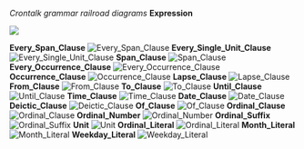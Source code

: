 *Crontalk grammar railroad diagrams*
**Expression**

<img src="svg/Date_Clause.svg" />

**Every_Span_Clause**
![Every_Span_Clause](svg/Every_Span_Clause.svg)
**Every_Single_Unit_Clause**
![Every_Single_Unit_Clause](svg/Every_Single_Unit_Clause.svg)
**Span_Clause**
![Span_Clause](svg/Span_Clause.svg)
**Every_Occurrence_Clause**
![Every_Occurrence_Clause](svg/Every_Occurrence_Clause.svg)
**Occurrence_Clause**
![Occurrence_Clause](svg/Occurrence_Clause.svg)
**Lapse_Clause**
![Lapse_Clause](svg/Lapse_Clause.svg)
**From_Clause**
![From_Clause](svg/From_Clause.svg)
**To_Clause**
![To_Clause](svg/To_Clause.svg)
**Until_Clause**
![Until_Clause](svg/Until_Clause.svg)
**Time_Clause**
![Time_Clause](svg/Time_Clause.svg)
**Date_Clause**
![Date_Clause](svg/Date_Clause.svg)
**Deictic_Clause**
![Deictic_Clause](svg/Deictic_Clause.svg)
**Of_Clause**
![Of_Clause](svg/Of_Clause.svg)
**Ordinal_Clause**
![Ordinal_Clause](svg/Ordinal_Clause.svg)
**Ordinal_Number**
![Ordinal_Number](svg/Ordinal_Number.svg)
**Ordinal_Suffix**
![Ordinal_Suffix](svg/Ordinal_Suffix.svg)
**Unit**
![Unit](svg/Unit.svg)
**Ordinal_Literal**
![Ordinal_Literal](svg/Ordinal_Literal.svg)
**Month_Literal**
![Month_Literal](svg/Month_Literal.svg)
**Weekday_Literal**
![Weekday_Literal](svg/Weekday_Literal.svg)
